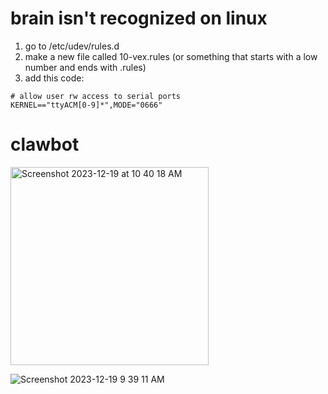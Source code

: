 # brain isn't recognized on linux
1. go to /etc/udev/rules.d
2. make a new file called 10-vex.rules   (or something that starts with a low number and ends with .rules)
3. add this code:
```
# allow user rw access to serial ports
KERNEL=="ttyACM[0-9]*",MODE="0666"
```

# clawbot
<img width="317" alt="Screenshot 2023-12-19 at 10 40 18 AM" src="https://github.com/woodstockcs/clawbot/assets/7727226/731a24f6-72ec-40cb-9503-c0054fbefb28">


![Screenshot 2023-12-19 9 39 11 AM](https://github.com/woodstockcs/clawbot/assets/7727226/ddea905e-2497-408e-9fbd-0f281a3ec9c2)
